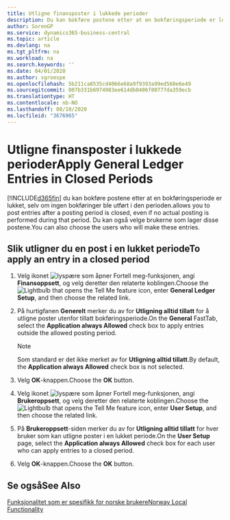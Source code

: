 ```yaml
---
title: Utligne finansposter i lukkede perioder
description: Du kan bokføre postene etter at en bokføringsperiode er lukket, selv om ingen bokføringer ble utført i den perioden.
author: SorenGP
ms.service: dynamics365-business-central
ms.topic: article
ms.devlang: na
ms.tgt_pltfrm: na
ms.workload: na
ms.search.keywords: ''
ms.date: 04/01/2020
ms.author: sgroespe
ms.openlocfilehash: 5b211ca8535cd4066e68a9f9393a99ed560e6e49
ms.sourcegitcommit: 007b331b6974983ee614db0406f00777da359ecb
ms.translationtype: HT
ms.contentlocale: nb-NO
ms.lasthandoff: 08/10/2020
ms.locfileid: "3676965"
---
```

# <a name="apply-general-ledger-entries-in-closed-periods"></a><span data-ttu-id="efc9f-103">Utligne finansposter i lukkede perioder</span><span class="sxs-lookup"><span data-stu-id="efc9f-103">Apply General Ledger Entries in Closed Periods</span></span>
[!INCLUDE[d365fin](../../includes/d365fin_md.md)] <span data-ttu-id="efc9f-104">du kan bokføre postene etter at en bokføringsperiode er lukket, selv om ingen bokføringer ble utført i den perioden.</span><span class="sxs-lookup"><span data-stu-id="efc9f-104">allows you to post entries after a posting period is closed, even if no actual posting is performed during that period.</span></span> <span data-ttu-id="efc9f-105">Du kan også velge brukerne som lager disse postene.</span><span class="sxs-lookup"><span data-stu-id="efc9f-105">You can also choose the users who will make these entries.</span></span>  

## <a name="to-apply-an-entry-in-a-closed-period"></a><span data-ttu-id="efc9f-106">Slik utligner du en post i en lukket periode</span><span class="sxs-lookup"><span data-stu-id="efc9f-106">To apply an entry in a closed period</span></span>  

1.  <span data-ttu-id="efc9f-107">Velg ikonet ![lyspære som åpner Fortell meg-funksjonen](../../media/ui-search/search_small.png "Fortell hva du vil gjøre"), angi **Finansoppsett**, og velg deretter den relaterte koblingen.</span><span class="sxs-lookup"><span data-stu-id="efc9f-107">Choose the ![Lightbulb that opens the Tell Me feature](../../media/ui-search/search_small.png "Tell me what you want to do") icon, enter **General Ledger Setup**, and then choose the related link.</span></span>  
2.  <span data-ttu-id="efc9f-108">På hurtigfanen **Generelt** merker du av for **Utligning alltid tillatt** for å utligne poster utenfor tillatt bokføringsperiode.</span><span class="sxs-lookup"><span data-stu-id="efc9f-108">On the **General** FastTab, select the **Application always Allowed** check box to apply entries outside the allowed posting period.</span></span>  

    > [!NOTE]  
    >  <span data-ttu-id="efc9f-109">Som standard er det ikke merket av for **Utligning alltid tillatt**.</span><span class="sxs-lookup"><span data-stu-id="efc9f-109">By default, the **Application always Allowed** check box is not selected.</span></span>  

3.  <span data-ttu-id="efc9f-110">Velg **OK**-knappen.</span><span class="sxs-lookup"><span data-stu-id="efc9f-110">Choose the **OK** button.</span></span>  
4.  <span data-ttu-id="efc9f-111">Velg ikonet ![lyspære som åpner Fortell meg-funksjonen](../../media/ui-search/search_small.png "Fortell hva du vil gjøre"), angi **Brukeroppsett**, og velg deretter den relaterte koblingen.</span><span class="sxs-lookup"><span data-stu-id="efc9f-111">Choose the ![Lightbulb that opens the Tell Me feature](../../media/ui-search/search_small.png "Tell me what you want to do") icon, enter **User Setup**, and then choose the related link.</span></span>  
5.  <span data-ttu-id="efc9f-112">På **Brukeroppsett**-siden merker du av for **Utligning alltid tillatt** for hver bruker som kan utligne poster i en lukket periode.</span><span class="sxs-lookup"><span data-stu-id="efc9f-112">On the **User Setup** page, select the **Application always Allowed** check box for each user who can apply entries to a closed period.</span></span>  
6.  <span data-ttu-id="efc9f-113">Velg **OK**-knappen.</span><span class="sxs-lookup"><span data-stu-id="efc9f-113">Choose the **OK** button.</span></span>  

## <a name="see-also"></a><span data-ttu-id="efc9f-114">Se også</span><span class="sxs-lookup"><span data-stu-id="efc9f-114">See Also</span></span>  
[<span data-ttu-id="efc9f-115">Funksjonalitet som er spesifikk for norske brukere</span><span class="sxs-lookup"><span data-stu-id="efc9f-115">Norway Local Functionality</span></span>](norway-local-functionality.md)
